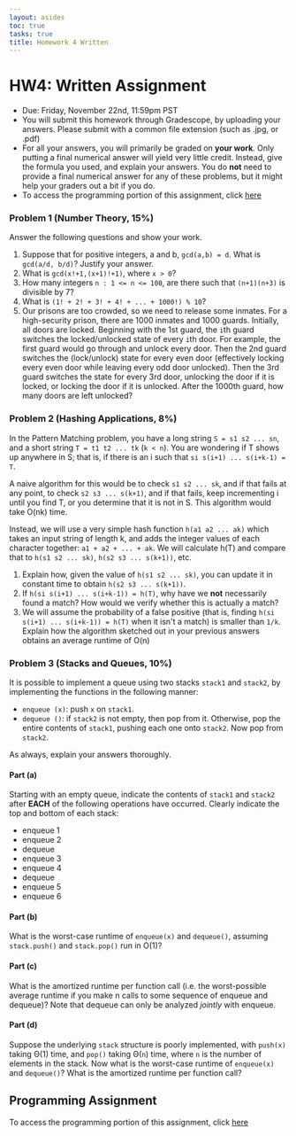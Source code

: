```yaml
---
layout: asides
toc: true
tasks: true
title: Homework 4 Written
---
```


# HW4: Written Assignment

+ Due: Friday, November 22nd, 11:59pm PST
+ You will submit this homework through Gradescope, by uploading your answers.  Please submit with a common file extension (such as .jpg, or .pdf)
+ For all your answers, you will primarily be graded on **your work**.  Only putting a final numerical answer will yield very little credit.  Instead, give the formula you used, and explain your answers.  You do **not** need to provide a final numerical answer for any of these problems, but it might help your graders out a bit if you do. 
+ To access the programming portion of this assignment, click [here](./programming/)

### Problem 1 (Number Theory, 15%)

Answer the following questions and show your work.

1. Suppose that for positive integers, a and b, `gcd(a,b) = d`. What is `gcd(a/d, b/d)`? Justify your answer.
2. What is `gcd(x!+1,(x+1)!+1)`, where `x > 0`?
3. How many integers `n : 1 <= n <= 100`, are there such that `(n+1)(n+3)` is divisible by 7?
4. What is `(1! + 2! + 3! + 4! + ... + 1000!) % 10`?
5. Our prisons are too crowded, so we need to release some inmates.  For a high-security prison, there are 1000 inmates and 1000 guards.  Initially, all doors are locked.  Beginning with the 1st guard, the `i`th guard switches the locked/unlocked state of every `i`th door. For example, the first guard would go through and unlock every door. Then the 2nd guard switches the (lock/unlock) state for every even door (effectively locking every even door while leaving every odd door unlocked).  Then the 3rd guard switches the state for every 3rd door, unlocking the door if it is locked, or locking the door if it is unlocked. After the 1000th guard, how many doors are left unlocked?

### Problem 2 (Hashing Applications, 8%)

In the Pattern Matching problem, you have a long string `S = s1 s2 ... sn`, and a short string `T = t1 t2 ... tk` (`k < n`).  You are wondering if T shows up anywhere in S; that is, if there is an i such that `si s(i+1) ... s(i+k-1) = T`.  

A naive algorithm for this would be to check `s1 s2 ... sk`, and if that fails at any point, to check `s2 s3 ... s(k+1)`, and if that fails, keep incrementing i until you find T, or you determine that it is not in S.  This algorithm would take O(nk) time.

Instead, we will use a very simple hash function `h(a1 a2 ... ak)` which takes an input string of length k, and adds the integer values of each character together: `a1 + a2 + ... + ak`.  We will calculate h(T) and compare that to `h(s1 s2 ... sk)`, `h(s2 s3 ... s(k+1))`, etc.

1. Explain how, given the value of `h(s1 s2 ... sk)`, you can update it in constant time to obtain `h(s2 s3 ... s(k+1))`.
2. If `h(si s(i+1) ... s(i+k-1)) = h(T)`, why have we **not** necessarily found a match?  How would we verify whether this is actually a match?
3. We will assume the probability of a false positive (that is, finding `h(si s(i+1) ... s(i+k-1)) = h(T)` when it isn't a match) is smaller than `1/k`.  Explain how the algorithm sketched out in your previous answers obtains an average runtime of O(n) 

### Problem 3 (Stacks and Queues, 10%)

It is possible to implement a queue using two stacks `stack1` and `stack2`, by implementing the functions in the following manner:

+ `enqueue (x)`: push `x` on `stack1`.
+ `dequeue ()`: if `stack2` is not empty, then pop from it.  Otherwise, pop the entire contents of `stack1`, pushing each one onto `stack2`.  Now pop from `stack2`.

As always, explain your answers thoroughly.

#### Part (a)

Starting with an empty queue, indicate the contents of `stack1` and `stack2` after **EACH** of the following operations have occurred.  Clearly indicate the top and bottom of each stack:

+ enqueue 1
+ enqueue 2
+ dequeue
+ enqueue 3
+ enqueue 4
+ dequeue
+ enqueue 5
+ enqueue 6 

#### Part (b)

What is the worst-case runtime of `enqueue(x)` and `dequeue()`, assuming `stack.push()` and `stack.pop()` run in O(1)?

#### Part (c)

What is the amortized runtime per function call (i.e. the worst-possible average runtime if you make n calls to some sequence of enqueue and dequeue)?  Note that dequeue can only be analyzed *jointly* with enqueue.

#### Part (d)

Suppose the underlying `stack` structure is poorly implemented, with `push(x)` taking &Theta;(1) time, and `pop()` taking &Theta;(`n`) time, where `n` is the number of elements in the stack.  Now what is the worst-case runtime of `enqueue(x)` and `dequeue()`?  What is the amortized runtime per function call?

## Programming Assignment

To access the programming portion of this assignment, click [here](./programming/)
